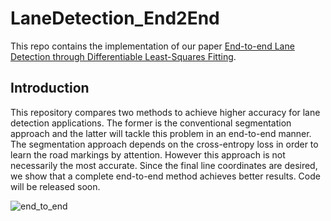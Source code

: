 # LaneDetection_End2End
This repo contains the implementation of our paper [End-to-end Lane Detection through Differentiable Least-Squares Fitting](https://arxiv.org/abs/1902.00293v1). 
## Introduction
This repository compares two methods to achieve higher accuracy for lane detection applications. The former is the conventional segmentation approach and the latter will tackle this problem in an end-to-end manner. The segmentation approach depends on the cross-entropy loss in order to learn the road markings by attention. However this approach is not necessarily the most accurate. Since the final line coordinates are desired, we show that a complete end-to-end method achieves better results. Code will be released soon.

![end_to_end](https://user-images.githubusercontent.com/9694230/51836593-12459400-2301-11e9-9d1b-37cbe936f8cc.gif)
